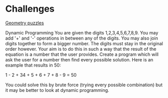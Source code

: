 # Challenges

[Geometry puzzles](https://mathwithbaddrawings.com/2018/10/03/twenty-questions-of-maddening-delicious-geometry/)

Dynamic Programming
You are given the digits 1,2,3,4,5,6,7,8,9. You may add '+' and '-' operations in between any of the digits. You may also join digits together to form a bigger number. The digits must stay in the original order however. Your aim is to do this in such a way that the result of the equation is a number that the user provides. Create a program which will ask the user for a number then find every possible solution. Here is an example that results in 50:

1 - 2 + 34 + 5 + 6 + 7 + 8 - 9 = 50

You could solve this by brute force (trying every possible combination) but it may be better to look at dynamic programming.

